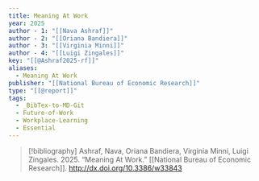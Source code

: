 ```yaml
---
title: Meaning At Work
year: 2025
author - 1: "[[Nava Ashraf]]"
author - 2: "[[Oriana Bandiera]]"
author - 3: "[[Virginia Minni]]"
author - 4: "[[Luigi Zingales]]"
key: "[[@Ashraf2025-rf]]"
aliases:
  - Meaning At Work
publisher: "[[National Bureau of Economic Research]]"
type: "[[@report]]"
tags:
  - _BibTex-to-MD-Git
  - Future-of-Work
  - Workplace-Learning
  - Essential
---
```


> [!bibliography]
> Ashraf, Nava, Oriana Bandiera, Virginia Minni, Luigi Zingales. 2025. “Meaning At Work.” [[National Bureau of Economic Research]]. http://dx.doi.org/10.3386/w33843